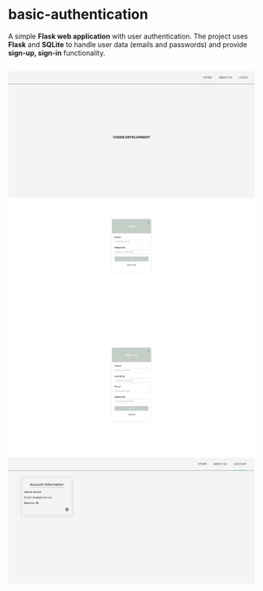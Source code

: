 # basic-authentication

A simple **Flask web application** with user authentication.
The project uses **Flask** and **SQLite** to handle user data (emails and passwords) and provide **sign-up, sign-in** functionality.

![image](screens/store.png)
![image](screens/login.png)
![image](screens/signup.png)
![image](screens/account.png)
---
